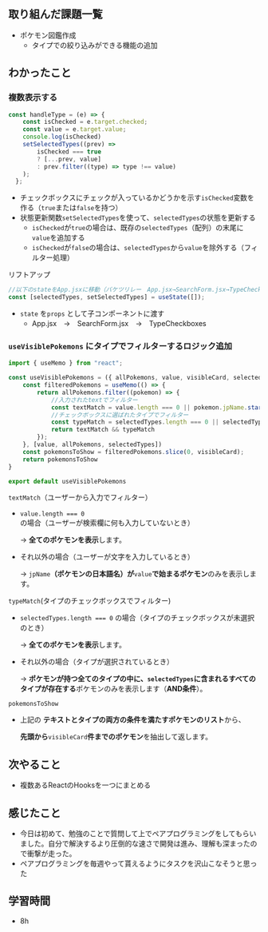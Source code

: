 ## 取り組んだ課題一覧
- ポケモン図鑑作成
    - タイプでの絞り込みができる機能の追加 
## わかったこと
### 複数表示する

```jsx
const handleType = (e) => {
    const isChecked = e.target.checked;
    const value = e.target.value;
    console.log(isChecked)
    setSelectedTypes((prev) => 
        isChecked === true
        ? [...prev, value]
        : prev.filter((type) => type !== value)
    );
  };
```

- チェックボックスにチェックが入っているかどうかを示す`isChecked`変数を作る（`true`または`false`を持つ）
- 状態更新関数`setSelectedTypes`を使って、`selectedTypes`の状態を更新する
    - `isChecked`が`true`の場合は、既存の`selectedTypes`（配列）の末尾に`value`を追加する
    - `isChecked`が`false`の場合は、`selectedTypes`から`value`を除外する（フィルター処理）

リフトアップ

```jsx
//以下のstateをApp.jsxに移動（バケツリレー　App.jsx→SearchForm.jsx→TypeCheckboxes）
const [selectedTypes, setSelectedTypes] = useState([]);
```

- `state` を`props` として子コンポーネントに渡す
    - App.jsx　→　SearchForm.jsx　→　TypeCheckboxes

### `useVisiblePokemons` にタイプでフィルターするロジック追加

```jsx
import { useMemo } from "react";

const useVisiblePokemons = ({ allPokemons, value, visibleCard, selectedTypes }) => {
    const filteredPokemons = useMemo(() => {
        return allPokemons.filter((pokemon) => {
            //入力されたtextでフィルター
            const textMatch = value.length === 0 || pokemon.jpName.startsWith(value)
            //チェックボックスに選ばれたタイプでフィルター
            const typeMatch = selectedTypes.length === 0 || selectedTypes.every(type => pokemon.types.includes(type));
            return textMatch && typeMatch
        });
    }, [value, allPokemons, selectedTypes])
    const pokemonsToShow = filteredPokemons.slice(0, visibleCard);
    return pokemonsToShow
}

export default useVisiblePokemons

```

 `textMatch`（ユーザーから入力でフィルター）

- `value.length === 0` の場合（ユーザーが検索欄に何も入力していないとき）
    
    → **全てのポケモンを表示**します。
    
- それ以外の場合（ユーザーが文字を入力しているとき）
    
    → `jpName`**（ポケモンの日本語名）が**`value`**で始まるポケモン**のみを表示します。
    

`typeMatch`(タイプのチェックボックスでフィルター)

- `selectedTypes.length === 0` の場合（タイプのチェックボックスが未選択のとき）
    
    → **全てのポケモンを表示**します。
    
- それ以外の場合（タイプが選択されているとき）
    
    → **ポケモンが持つ全てのタイプの中に、`selectedTypes`に含まれるすべてのタイプが存在する**ポケモンのみを表示します（**AND条件**）。
    

`pokemonsToShow`

- 上記の **テキストとタイプの両方の条件を満たすポケモンのリスト**から、
    
    **先頭から**`visibleCard`**件までのポケモン**を抽出して返します。
## 次やること
- 複数あるReactのHooksを一つにまとめる
## 感じたこと
- 今日は初めて、勉強のことで質問して上でペアプログラミングをしてもらいました。自分で解決するより圧倒的な速さで開発は進み、理解も深まったので衝撃が走った。
- ペアプログラミングを毎週やって貰えるようにタスクを沢山こなそうと思った
## 学習時間
- 8h